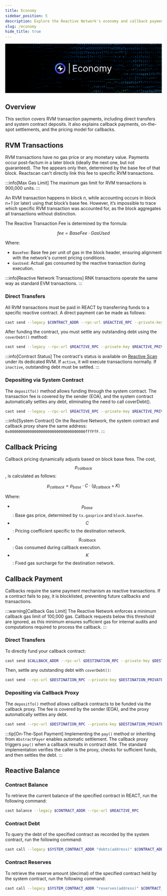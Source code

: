 ```yaml
---
title: Economy
sidebar_position: 5
description: Explore the Reactive Network's economy and callback payment mechanisms.
slug: /economy
hide_title: true
---
```


![Economy](./img/economy.jpg)

## Overview

This section covers RVM transaction payments, including direct transfers and system contract deposits. It also explains callback payments, on-the-spot settlements, and the pricing model for callbacks.

## RVM Transactions

RVM transactions have no gas price or any monetary value. Payments occur post-factum in a later block (ideally the next one, but not guaranteed). The fee appears only then, determined by the base fee of that block. Reactscan can't directly link this fee to specific RVM transactions.

:::info[Max Gas Limit]
The maximum gas limit for RVM transactions is 900,000 units.
:::

An RVM transaction happens in block *n*, while accounting occurs in block *n+1* (or later) using that block’s base fee. However, it’s impossible to trace which specific RVM transaction was accounted for, as the block aggregates all transactions without distinction. 

The Reactive Transaction Fee is determined by the formula:

$$
fee = BaseFee ⋅ GasUsed
$$

Where:

- `BaseFee`: Base fee per unit of gas in the block header, ensuring alignment with the network's current pricing conditions.
- `GasUsed`: Actual gas consumed by the reactive transaction during execution.

:::info[Reactive Network Transactions]
RNK transactions operate the same way as standard EVM transactions.
:::

### Direct Transfers

All RVM transactions must be paid in REACT by transferring funds to a specific reactive contract. A direct payment can be made as follows:

```bash
cast send --legacy $CONTRACT_ADDR --rpc-url $REACTIVE_RPC --private-key $REACTIVE_PRIVATE_KEY --value 0.1ether
```

After funding the contract, you must settle any outstanding debt using the `coverDebt()` method:

```bash
cast send --legacy --rpc-url $REACTIVE_RPC --private-key $REACTIVE_PRIVATE_KEY $CONTRACT_ADDR "coverDebt()"
```

:::info[Contract Status]
The contract's status is available on [Reactive Scan](https://kopli.reactscan.net/) under its dedicated RVM. If `active`, it will execute transactions normally. If `inactive`, outstanding debt must be settled.
:::

### Depositing via System Contract

The `depositTo()` method allows funding through the system contract. The transaction fee is covered by the sender (EOA), and the system contract automatically settles any debt, eliminating the need to call coverDebt().

```bash
cast send --legacy --rpc-url $REACTIVE_RPC --private-key $REACTIVE_PRIVATE_KEY $SYSTEM_CONTRACT_ADDR "depositTo(address)" $CONTRACT_ADDR --value 0.1ether
```

:::info[System Contract]
On the Reactive Network, the system contract and callback proxy share the same address: `0x0000000000000000000000000000000000fffFfF`.
:::

## Callback Pricing

Callback pricing dynamically adjusts based on block base fees. The cost, $$p_{callback}$$, is calculated as follows:

$$
p_{callback} = p_{base} ⋅ C ⋅ (g_{callback} + K)
$$

Where:

- $$p_{base}$$: Base gas price, determined by `tx.gasprice` and `block.basefee`.
- $$C$$: Pricing coefficient specific to the destination network.
- $$g_{callback}$$: Gas consumed during callback execution.
- $$K$$: Fixed gas surcharge for the destination network.

## Callback Payment

Callbacks require the same payment mechanism as reactive transactions. If a contract fails to pay, it is blocklisted, preventing future callbacks and transactions.

:::warning[Callback Gas Limit]
The Reactive Network enforces a minimum callback gas limit of 100,000 gas. Callback requests below this threshold are ignored, as this minimum ensures sufficient gas for internal audits and computations required to process the callback.
:::

### Direct Transfers

To directly fund your callback contract:

```bash
cast send $CALLBACK_ADDR --rpc-url $DESTINATION_RPC --private-key $DESTINATION_PRIVATE_KEY --value 0.1ether
```

Then, settle any outstanding debt with `coverDebt()`:

```bash
cast send --rpc-url $DESTINATION_RPC --private-key $DESTINATION_PRIVATE_KEY $CALLBACK_ADDR "coverDebt()"
```

### Depositing via Callback Proxy

The `depositTo()` method allows callback contracts to be funded via the callback proxy. The fee is covered by the sender (EOA), and the proxy automatically settles any debt.

```bash
cast send --rpc-url $DESTINATION_RPC --private-key $DESTINATION_PRIVATE_KEY $CALLBACK_PROXY_ADDR "depositTo(address)" $CALLBACK_ADDR --value 0.1ether
```

:::tip[On-The-Spot Payment]
Implementing the `pay()` method or inheriting from `AbstractPayer` enables automatic settlement. The callback proxy triggers `pay()` when a callback results in contract debt. The standard implementation verifies the caller is the proxy, checks for sufficient funds, and then settles the debt.
:::

## Reactive Balance

### Contract Balance

To retrieve the current balance of the specified contract in REACT, run the following command:

```bash
cast balance --legacy $CONTRACT_ADDR --rpc-url $REACTIVE_RPC
```

### Contract Debt

To query the debt of the specified contract as recorded by the system contract, run the following command:

```bash
cast call --legacy $SYSTEM_CONTRACT_ADDR "debts(address)" $CONTRACT_ADDR --rpc-url $REACTIVE_RPC
```

### Contract Reserves

To retrieve the reserve amount (decimal) of the specified contract held by the system contract, run the following command:

```bash
cast call --legacy $SYSTEM_CONTRACT_ADDR "reserves(address)" $CONTRACT_ADDR --rpc-url $REACTIVE_RPC | xargs printf "%d\n"
```